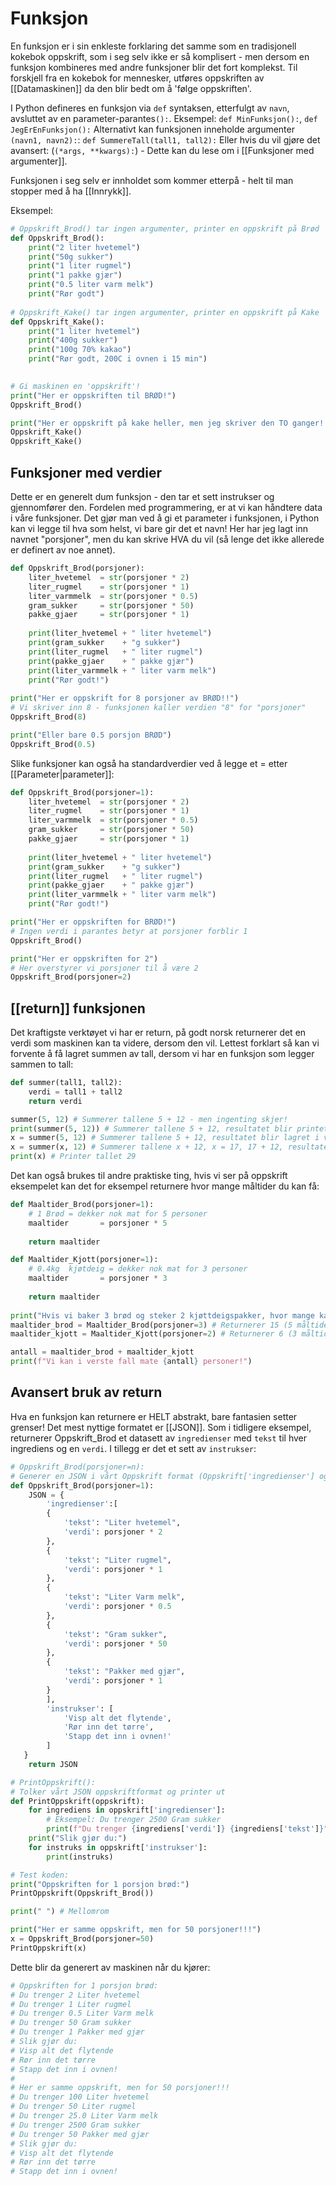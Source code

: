 # Funksjon
En funksjon er i sin enkleste forklaring det samme som en tradisjonell kokebok oppskrift, som i seg selv ikke er så komplisert - men dersom en funksjon kombineres med andre funksjoner blir det fort komplekst. 
Til forskjell fra en kokebok for mennesker, utføres oppskriften av [[Datamaskinen]] da den blir bedt om å 'følge oppskriften'.

I Python defineres en funksjon via `def` syntaksen, etterfulgt av `navn`, avsluttet av en parameter-parantes`():`.
Eksempel: `def MinFunksjon():`, `def JegErEnFunksjon():`
Alternativt kan funksjonen inneholde argumenter `(navn1, navn2):`: `def SummereTall(tall1, tall2):`
Eller hvis du vil gjøre det avansert: (`(*args, **kwargs):`) - Dette kan du lese om i [[Funksjoner med argumenter]].

Funksjonen i seg selv er innholdet som kommer etterpå - helt til man stopper med å ha [[Innrykk]].

Eksempel:
```python
# Oppskrift_Brod() tar ingen argumenter, printer en oppskrift på Brød
def Oppskrift_Brod():
	print("2 liter hvetemel")
	print("50g sukker")
	print("1 liter rugmel")
	print("1 pakke gjær")
	print("0.5 liter varm melk")
	print("Rør godt")
	
# Oppskrift_Kake() tar ingen argumenter, printer en oppskrift på Kake
def Oppskrift_Kake():
	print("1 liter hvetemel")
	print("400g sukker")
	print("100g 70% kakao")
	print("Rør godt, 200C i ovnen i 15 min")
	

# Gi maskinen en 'oppskrift'!
print("Her er oppskriften til BRØD!")
Oppskrift_Brod()

print("Her er oppskrift på kake heller, men jeg skriver den TO ganger!!")
Oppskrift_Kake()
Oppskrift_Kake()
```

## Funksjoner med verdier
Dette er en generelt dum funksjon - den tar et sett instrukser og gjennomfører den. Fordelen med programmering, er at vi kan håndtere data i våre funksjoner. Det gjør man ved å gi et parameter i funksjonen, i Python kan vi legge til hva som helst, vi bare gir det et navn! Her har jeg lagt inn navnet "porsjoner", men du kan skrive HVA du vil (så lenge det ikke allerede er definert av noe annet).

```python
def Oppskrift_Brod(porsjoner):
	liter_hvetemel 	= str(porsjoner * 2)
	liter_rugmel 	= str(porsjoner * 1)
	liter_varmmelk  = str(porsjoner * 0.5)
	gram_sukker 	= str(porsjoner * 50)
	pakke_gjaer		= str(porsjoner * 1)
	
	print(liter_hvetemel + " liter hvetemel")
	print(gram_sukker 	 + "g sukker")
	print(liter_rugmel 	 + " liter rugmel")
	print(pakke_gjaer 	 + " pakke gjær")
	print(liter_varmmelk + " liter varm melk")
	print("Rør godt!")
	
print("Her er oppskrift for 8 porsjoner av BRØD!!")
# Vi skriver inn 8 - funksjonen kaller verdien "8" for "porsjoner"
Oppskrift_Brod(8)

print("Eller bare 0.5 porsjon BRØD")
Oppskrift_Brod(0.5)
```

Slike funksjoner kan også ha standardverdier ved å legge et = etter [[Parameter|parameter]]:
```python
def Oppskrift_Brod(porsjoner=1):
	liter_hvetemel 	= str(porsjoner * 2)
	liter_rugmel 	= str(porsjoner * 1)
	liter_varmmelk  = str(porsjoner * 0.5)
	gram_sukker 	= str(porsjoner * 50)
	pakke_gjaer		= str(porsjoner * 1)
	
	print(liter_hvetemel + " liter hvetemel")
	print(gram_sukker 	 + "g sukker")
	print(liter_rugmel 	 + " liter rugmel")
	print(pakke_gjaer 	 + " pakke gjær")
	print(liter_varmmelk + " liter varm melk")
	print("Rør godt!")

print("Her er oppskriften for BRØD!")
# Ingen verdi i parantes betyr at porsjoner forblir 1
Oppskrift_Brod()

print("Her er oppskriften for 2")
# Her overstyrer vi porsjoner til å være 2
Oppskrift_Brod(porsjoner=2)
```

## [[return]] funksjonen
Det kraftigste verktøyet vi har er return, på godt norsk returnerer det en verdi som maskinen kan ta videre, dersom den vil. Lettest forklart så kan vi forvente å få lagret summen av tall, dersom vi har en funksjon som legger sammen to tall:
```python
def summer(tall1, tall2):
	verdi = tall1 + tall2
	return verdi

summer(5, 12) # Summerer tallene 5 + 12 - men ingenting skjer!
print(summer(5, 12)) # Summerer tallene 5 + 12, resultatet blir printet (17)
x = summer(5, 12) # Summerer tallene 5 + 12, resultatet blir lagret i variabel x
x = summer(x, 12) # Summerer tallene x + 12, x = 17, 17 + 12, resultatet blir lagret i variabel x
print(x) # Printer tallet 29
```

Det kan også brukes til andre praktiske ting, hvis vi ser på oppskrift eksempelet kan det for eksempel returnere hvor mange måltider du kan få:
```python
def Maaltider_Brod(porsjoner=1):
	# 1 Brød = dekker nok mat for 5 personer
	maaltider 		= porsjoner * 5
	
	return maaltider

def Maaltider_Kjott(porsjoner=1):
	# 0.4kg  kjøtdeig = dekker nok mat for 3 personer
	maaltider 		= porsjoner * 3
	
	return maaltider
	
print("Hvis vi baker 3 brød og steker 2 kjøttdeigspakker, hvor mange kan vi mate?")
maaltider_brod = Maaltider_Brod(porsjoner=3) # Returnerer 15 (5 måltider * 3 porsjoner)
maaltider_kjott = Maaltider_Kjott(porsjoner=2) # Returnerer 6 (3 måltider * 2 porsjoner)

antall = maaltider_brod + maaltider_kjott
print(f"Vi kan i verste fall mate {antall} personer!")

```

## Avansert bruk av return
Hva en funksjon kan returnere er HELT abstrakt, bare fantasien setter grenser! Det mest nyttige formatet er [[JSON]]. Som i tidligere eksempel, returnerer Oppskrift_Brod et datasett av `ingredienser` med `tekst` til hver ingrediens og en `verdi`. I tillegg er det et sett av `instrukser`:
```python
# Oppskrift_Brod(porsjoner=n):
# Generer en JSON i vårt Oppskrift format (Oppskrift['ingredienser'] og ['instrukser'])
def Oppskrift_Brod(porsjoner=1):
	JSON = { 
		'ingredienser':[
		{
			'tekst': "Liter hvetemel",
			'verdi': porsjoner * 2
		},
		{
			'tekst': "Liter rugmel",
			'verdi': porsjoner * 1
		},
		{
			'tekst': "Liter Varm melk",
			'verdi': porsjoner * 0.5
		},
		{
			'tekst': "Gram sukker",
			'verdi': porsjoner * 50
		},
		{
			'tekst': "Pakker med gjær",
			'verdi': porsjoner * 1
		}
		],
		'instrukser': [
			'Visp alt det flytende',
			'Rør inn det tørre',
			'Stapp det inn i ovnen!'
		]
   }
	return JSON

# PrintOppskrift(): 
# Tolker vårt JSON oppskriftformat og printer ut
def PrintOppskrift(oppskrift):
	for ingrediens in oppskrift['ingredienser']:
		# Eksempel: Du trenger 2500 Gram sukker
		print(f"Du trenger {ingrediens['verdi']} {ingrediens['tekst']}")
	print("Slik gjør du:")
	for instruks in oppskrift['instrukser']:
		print(instruks)

# Test koden:
print("Oppskriften for 1 porsjon brød:")
PrintOppskrift(Oppskrift_Brod())

print(" ") # Mellomrom

print("Her er samme oppskrift, men for 50 porsjoner!!!")
x = Oppskrift_Brod(porsjoner=50)
PrintOppskrift(x)
```

Dette blir da generert av maskinen når du kjører:
```sh
# Oppskriften for 1 porsjon brød:
# Du trenger 2 Liter hvetemel
# Du trenger 1 Liter rugmel
# Du trenger 0.5 Liter Varm melk
# Du trenger 50 Gram sukker
# Du trenger 1 Pakker med gjær
# Slik gjør du:
# Visp alt det flytende
# Rør inn det tørre
# Stapp det inn i ovnen!
# 
# Her er samme oppskrift, men for 50 porsjoner!!!
# Du trenger 100 Liter hvetemel
# Du trenger 50 Liter rugmel
# Du trenger 25.0 Liter Varm melk
# Du trenger 2500 Gram sukker
# Du trenger 50 Pakker med gjær
# Slik gjør du:
# Visp alt det flytende
# Rør inn det tørre
# Stapp det inn i ovnen!
```